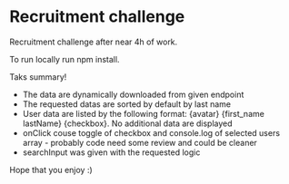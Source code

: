 <h1>Recruitment challenge</h1> 
Recruitment challenge after near 4h of work.

To run locally run npm install.

Taks summary!
<ul>
  <li>The data are dynamically downloaded from given endpoint </li>
  <li>The requested datas are sorted by default by last name</li>
  <li>User data are listed by the following format: {avatar} {first_name lastName} {checkbox}. No additional data are displayed </li>
  <li>onClick couse toggle of checkbox and console.log of selected users array - probably code need some review and could be cleaner </li>
  <li>searchInput was given with the requested logic</li>
</ul>

Hope that you enjoy :)
